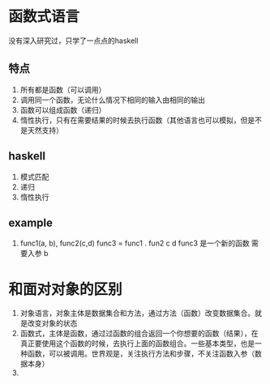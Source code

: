 # 函数式语言
没有深入研究过，只学了一点点的haskell
## 特点
1. 所有都是函数（可以调用）
2. 调用同一个函数，无论什么情况下相同的输入由相同的输出
3. 函数可以组成函数（递归）
4. 惰性执行，只有在需要结果的时候去执行函数（其他语言也可以模拟，但是不是天然支持）
## haskell
1. 模式匹配
2. 递归
3. 惰性执行
## example
1. func1(a, b), func2(c,d)
	func3 = func1 . fun2 c d
	func3 是一个新的函数 需要入参 b
	
# 和面对对象的区别
1. 对象语言，对象主体是数据集合和方法，通过方法（函数）改变数据集合。就是改变对象的状态
2. 函数式，主体是函数，通过过函数的组合返回一个你想要的函数（结果），在真正要使用这个函数的时候，去执行上面的函数组合。一些基本类型，也是一种函数，可以被调用。世界观是，关注执行方法和步骤，不关注函数入参（数据本身）
3. 